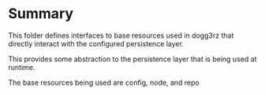 # Summary

This folder defines interfaces to base resources used in
dogg3rz that directly interact with the configured persistence layer.

This provides some abstraction to the persistence layer that is being
used at runtime.

The base resources being used are config, node, and repo
